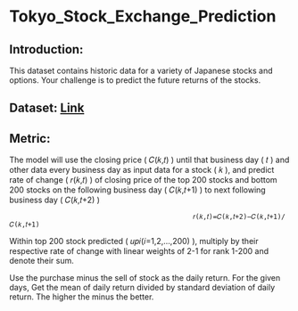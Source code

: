 # Tokyo_Stock_Exchange_Prediction

## Introduction: 
This dataset contains historic data for a variety of Japanese stocks and options. Your challenge is to predict the future returns of the stocks.

## Dataset: [Link](https://www.kaggle.com/competitions/jpx-tokyo-stock-exchange-prediction/data)

## Metric: 

The model will use the closing price ( 𝐶(𝑘,𝑡) ) until that business day ( 𝑡 ) and other data every business day as input data for a stock ( 𝑘 ), and predict rate of change ( 𝑟(𝑘,𝑡) ) of closing price of the top 200 stocks and bottom 200 stocks on the following business day ( 𝐶(𝑘,𝑡+1) ) to next following business day ( 𝐶(𝑘,𝑡+2) )

                                                  𝑟(𝑘,𝑡)=𝐶(𝑘,𝑡+2)−𝐶(𝑘,𝑡+1)/𝐶(𝑘,𝑡+1)
 
Within top 200 stock predicted ( 𝑢𝑝𝑖(𝑖=1,2,…,200) ), multiply by their respective rate of change with linear weights of 2-1 for rank 1-200 and denote their sum.

Use the purchase minus the sell of stock as the daily return. For the given days, Get the mean of daily return divided by standard deviation of daily return. The higher the minus the better.
